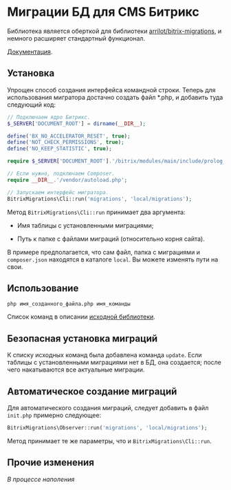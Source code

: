 # Миграции БД для CMS Битрикс

Библиотека является оберткой для библиотеки [arrilot/bitrix-migrations](https://github.com/arrilot/bitrix-migrations), и немного расширяет стандартный функционал.

[Документация](https://gleb-mihalkov.github.io/bitrix-migrations-new/).

## Установка

Упрощен способ создания интерфейса командной строки. Теперь для использования мигратора достачно создать файл \*.php,
и добавить туда следующий код:

```php
// Подключаем ядро Битрикс.
$_SERVER['DOCUMENT_ROOT'] = dirname(__DIR__);

define('BX_NO_ACCELERATOR_RESET', true);
define('NOT_CHECK_PERMISSIONS', true);
define('NO_KEEP_STATISTIC', true);

require $_SERVER['DOCUMENT_ROOT'].'/bitrix/modules/main/include/prolog_before.php';

// Если нужно, подключаем Composer.
require __DIR__.'/vendor/autoload.php';

// Запускаем интерфейс мигратора.
BitrixMigrations\Cli::run('migrations', 'local/migrations');
```

Метод `BitrixMigrations\Cli::run` принимает два аргумента:

* Имя таблицы с установленными миграциями;

* Путь к папке с файлами миграций (относительно корня сайта).

В примере предполагается, что сам файл, папка с миграциями и `composer.json` находятся в каталоге `local`. Вы можете изменять пути на свои.

## Использование

`php имя_созданного_файла.php имя_команды`

Список команд в описании [исходной библиотеки](https://github.com/arrilot/bitrix-migrations#Доступные-команды).

## Безопасная установка миграций

К списку исходных команд была добавлена команда `update`. Если таблицы с установленными миграциями нет в БД, она создается; после чего  накатываются все актуальные миграции.

## Автоматическое создание миграций

Для автоматического создания миграций, следует добавить в файл `init.php` примерно следующее:

```php
BitrixMigrations\Observer::run('migrations', 'local/migrations');
```

Метод принимает те же параметры, что и `BitrixMigrations\Cli::run`.

## Прочие изменения

*В процессе наполения*
